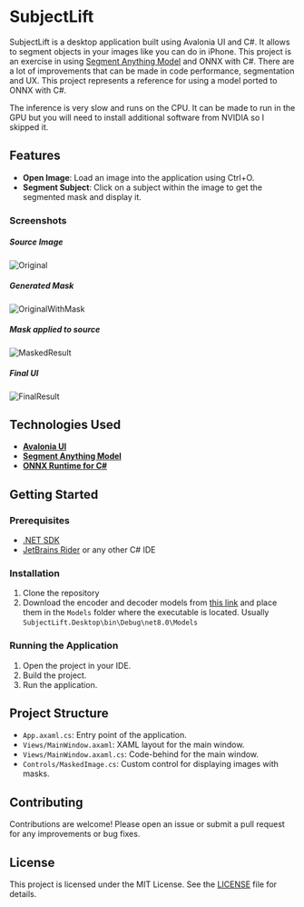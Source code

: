# SubjectLift

SubjectLift is a desktop application built using Avalonia UI and C#. It allows to segment objects in your images like you can do in iPhone.  This project is an exercise in using [Segment Anything Model](https://github.com/facebookresearch/segment-anything) and ONNX with C#. There are a lot of improvements that can be made in code performance, segmentation and UX. This project represents a reference for using a model ported to ONNX with C#.

The inference is very slow and runs on the CPU. It can be made to run in the GPU but you will need to install additional software from NVIDIA so I skipped it.

## Features

- **Open Image**: Load an image into the application using Ctrl+O.
- **Segment Subject**: Click on a subject within the image to get the segmented mask and display it.

### Screenshots

##### Source Image
![Original](https://github.com/user-attachments/assets/aa91efda-c118-45fc-945e-3ed509e1c84b)



##### Generated Mask
![OriginalWithMask](https://github.com/user-attachments/assets/636fc7c0-0541-4323-b2ef-c9d9eb3a1e39)



##### Mask applied to source
![MaskedResult](https://github.com/user-attachments/assets/046eaeff-57a4-4a87-96f3-077299ae1e7c)



##### Final UI
![FinalResult](https://github.com/user-attachments/assets/a6d58a9f-6162-4858-9e60-98f83f97aff0)



## Technologies Used

- **[Avalonia UI](https://github.com/AvaloniaUI/Avalonia)**
- **[Segment Anything Model](https://github.com/facebookresearch/segment-anything)**
- **[ONNX Runtime for C#](https://onnxruntime.ai/docs/get-started/with-csharp.html)**

## Getting Started

### Prerequisites

- [.NET SDK](https://dotnet.microsoft.com/download)
- [JetBrains Rider](https://www.jetbrains.com/rider/) or any other C# IDE

### Installation

1. Clone the repository
4. Download the encoder and decoder models from [this link](https://huggingface.co/visheratin/segment-anything-vit-b/tree/main) and place them in the `Models` folder where the executable is located. Usually `SubjectLift.Desktop\bin\Debug\net8.0\Models`

### Running the Application

1. Open the project in your IDE.
2. Build the project.
3. Run the application.

## Project Structure

- `App.axaml.cs`: Entry point of the application.
- `Views/MainWindow.axaml`: XAML layout for the main window.
- `Views/MainWindow.axaml.cs`: Code-behind for the main window.
- `Controls/MaskedImage.cs`: Custom control for displaying images with masks.

## Contributing

Contributions are welcome! Please open an issue or submit a pull request for any improvements or bug fixes.

## License

This project is licensed under the MIT License. See the [LICENSE](LICENSE) file for details.
